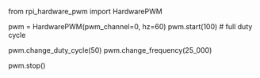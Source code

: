 from rpi_hardware_pwm import HardwarePWM

pwm = HardwarePWM(pwm_channel=0, hz=60)
pwm.start(100) # full duty cycle

pwm.change_duty_cycle(50)
pwm.change_frequency(25_000)

pwm.stop()
